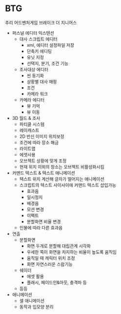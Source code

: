 # BTG
추리 어드벤처게임 브레이크 더 지니어스


- 퍼스널 에디터 익스텐션
  - 대사 스크립트 에디터
    - xml, 에디터 설정파일 저장
    - 단축키 에디팅
    - 유닛 지정
    - 선택지, 분기, 조건 기능
  - 조사대상 에디터
    - 씬 동기화
    - 상황별 대사 매핑
    - 조건
    - 카메라 워크
  - 카메라 에디터
    - 뷰 기억
    - 뷰 이동
- 3D 월드 & 조사
  - 파티클 시스템
  - 레이캐스트
  - 2D 반신 이미지 위치보정
  - 조건에 따라 장소 해금
  - 라이트맵
  - 에셋사용
  - 오브젝트 상황에 맞게 조정
  - 현재 위치 이외의 장소는 오브젝트 비활성화시킴
- 커맨드 텍스트 & 텍스트 애니메이션
  - 텍스트 위치 계산해 글자가 떨어지는 애니메이션
  - 스크립트의 텍스트 사이사이에 커맨드 텍스트 삽입가능
    - 효과음
    - 일시정지
    - 배경음
    - 모션 변경
    - 이펙트
    - 분할화면 비율 변경
  - 인물에 따라 다른 효과음
- 연출
  - 분할화면
    - 화면 두개로 분할해 대립관계 시각화
    - 우세한 쪽이 화면을 차지하는 비율이 높도록 움직임
    - 움직일 때 캐릭터 위치 조정
    - 화면 자연스러운 스왑기능
  - 쉐이더
    - 에셋 활용
    - 플래시, 페이드인&아웃, 충격파 등
  - 등등
- 애니메이션
  - 셀 애니메이션
  - 동작과 입모양 분리
